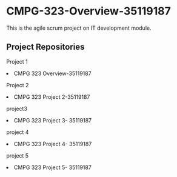 # CMPG-323-Overview-35119187
This is the agile scrum project on IT development module.

## Project Repositories
Project 1
<li> CMPG 323 Overview-35119187 </li>

Project 2 
<li> CMPG 323 Project 2-35119187 </li>

project3
<li> CMPG 323 Project 3- 35119187 </li>

project 4
<li> CMPG 323 Project 4- 35119187 </li>

project 5
<li> CMPG 323 Project 5- 35119187 </li>
